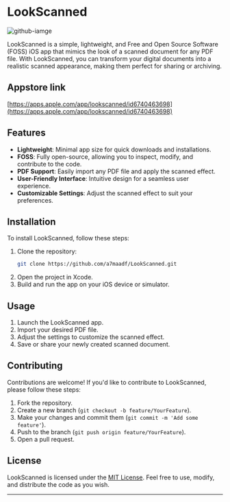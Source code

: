 # LookScanned

![github-iamge](https://github.com/user-attachments/assets/77f11306-2aab-4fea-8961-8aecdfc0b2eb)


LookScanned is a simple, lightweight, and Free and Open Source Software (FOSS) iOS app that mimics the look of a scanned document for any PDF file. With LookScanned, you can transform your digital documents into a realistic scanned appearance, making them perfect for sharing or archiving.

## Appstore link

[https://apps.apple.com/app/lookscanned/id6740463698](https://apps.apple.com/app/lookscanned/id6740463698)

## Features

- **Lightweight**: Minimal app size for quick downloads and installations.
- **FOSS**: Fully open-source, allowing you to inspect, modify, and contribute to the code.
- **PDF Support**: Easily import any PDF file and apply the scanned effect.
- **User-Friendly Interface**: Intuitive design for a seamless user experience.
- **Customizable Settings**: Adjust the scanned effect to suit your preferences.

## Installation

To install LookScanned, follow these steps:

1. Clone the repository:
   ```bash
   git clone https://github.com/a7maadf/LookScanned.git
   ```
2. Open the project in Xcode.
3. Build and run the app on your iOS device or simulator.

## Usage

1. Launch the LookScanned app.
2. Import your desired PDF file.
3. Adjust the settings to customize the scanned effect.
4. Save or share your newly created scanned document.

## Contributing

Contributions are welcome! If you'd like to contribute to LookScanned, please follow these steps:

1. Fork the repository.
2. Create a new branch (`git checkout -b feature/YourFeature`).
3. Make your changes and commit them (`git commit -m 'Add some feature'`).
4. Push to the branch (`git push origin feature/YourFeature`).
5. Open a pull request.

## License

LookScanned is licensed under the [MIT License](LICENSE). Feel free to use, modify, and distribute the code as you wish.


---
